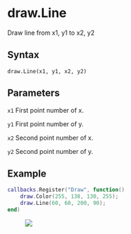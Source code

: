 # draw.Line
Draw line from x1, y1 to x2, y2

## Syntax
```
draw.Line(x1, y1, x2, y2)
```

## Parameters
```x1``` First point number of x.

```y1``` First point number of y.

```x2``` Second point number of x.

```y2``` Second point number of y.

## Example
```lua
callbacks.Register("Draw", function()
	draw.Color(255, 138, 130, 255);
	draw.Line(60, 60, 200, 90);
end)
```

<figure>
  <img src="/kb/lua/docs/library/draw/line.png"/>
</figure>